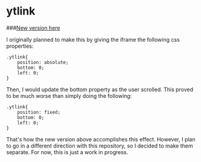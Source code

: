 ytlink
======

###[New version here](https://github.com/gwcmk/youtube-link)

I originally planned to make this by giving the iframe the following css properties:
```
.ytlink{
    position: absolute;
    bottom: 0;
    left: 0;
}
```
Then, I would update the bottom property as the user scrolled. This proved to be much worse than simply doing the following:
```
.ytlink{
    position: fixed;
    bottom: 0;
    left: 0;
}
```
That's how the new version above accomplishes this effect. However, I plan to go in a different direction with this repository, so I decided to make them separate. For now, this is just a work in progress.



